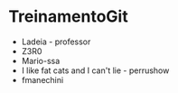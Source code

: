 # TreinamentoGit


- Ladeia - professor
- Z3R0
- Mario-ssa 
- I like fat cats and I can't lie - perrushow
- fmanechini
